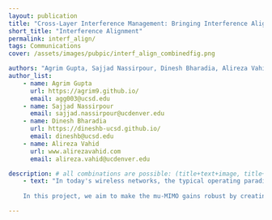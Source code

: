 ```yaml
---
layout: publication
title: "Cross-Layer Interference Management: Bringing Interference Alignment to Reality"
short_title: "Interference Alignment"
permalink: interf_align/
tags: Communications
cover: /assets/images/pubpic/interf_align_combinedfig.png 

authors: "Agrim Gupta, Sajjad Nassirpour, Dinesh Bharadia, Alireza Vahid"
author_list:
    - name: Agrim Gupta
      url: https://agrim9.github.io/
      email: agg003@ucsd.edu
    - name: Sajjad Nassirpour
      email: sajjad.nassirpour@ucdenver.edu
    - name: Dinesh Bharadia
      url: https://dineshb-ucsd.github.io/
      email: dineshb@ucsd.edu
    - name: Alireza Vahid
      url: www.alirezavahid.com
      email: alireza.vahid@ucdenver.edu

description: # all combinations are possible: (title+text+image, title+image, text+image etc), things will be populated in orders
    - text: "In today's wireless networks, the typical operating paradigm is to have different users occupying different frequency band such that they don't interfere. Multiple user MIMO (mu-MIMO) has been previously attempted to solve this problem and have multiple users communicating over a single frequency band. However, mu-MIMO implementations have never been robust since it requires favorable channel conditions not always guaranteed in real wireless channels. Typical reasons for this is that user locations being close to each other (Fig. 1) makes the channels correlated, and does not allow for efficient interference separations, as interference is almost indistinguishable from the intended users' signals. 
    
    In this project, we aim to make the mu-MIMO gains robust by creating favorable channel conditions to enable multi-user communications. This is done by implementing interference alignment (IA), by having a larger number of antennas at the base station, which can be turned on-off. The goal of the project is to create variations in the received wireless channel by turning these antennas on-off strategically, in a way that the interfered channel always aligns in a single direction (Fig. 2), wheres the targeted user channel remains variable. This guarantees a good operating point for interference management, since the interference is aligned across the switching antenna states and thus can be suppressed easily."

---
```

<!-- 



---
title: 
layout: page
excerpt: "Bringing Interference Alignment to Reality"
sitemap: false
permalink: interf_align
--- -->

<!-- 
### Synopsis
<p style="font-size:20px">  </p> -->

<!-- <div class="col-sm-12 clearfix"> -->
<!-- 
<div class="col-sm-6" style="float: left;">
 <a href="{{ site.url }}{{ site.baseurl }}/images/pubpic/ia_fig1.png"><img src="{{ site.url }}{{ site.baseurl }}/images/pubpic/ia_fig1.png" width="100%" height="250px" style="float: center" > </a>
 <p style="font-size:20px">Fig. 1</p>
</div>


<div class="col-sm-6" style="float: left;">
 <a href="{{ site.url }}{{ site.baseurl }}/images/pubpic/ia_fig2.png"><img src="{{ site.url }}{{ site.baseurl }}/images/pubpic/ia_fig2.png" width="100%" height="250px" style="float: center" > </a>
 <p style="font-size:20px">Fig. 2</p>
</div>

</div>


<!-- <p style="margin-top:9cm; font-size:20px"> </p> -->

<!-- ### Personnel


<div class="row">


<div class="col-sm-3" style="float: left;">
 <p style="font-size:20px">Dinesh Bharadia: PI, UCSD</p>
<a href="{{ site.url }}{{ site.baseurl }}/images/teampic/dinesh.jpg"><img src="{{ site.url }}{{ site.baseurl }}/images/teampic/dinesh.jpg" width="100%" height="250px" style="float: center" > </a>
</div>


<div class="col-sm-3" style="float: left;">
 <p style="font-size:20px">Alireza Vahid: PI, CU Denver</p>
<a href="{{ site.url }}{{ site.baseurl }}/images/teampic/alireza.png"><img src="{{ site.url }}{{ site.baseurl }}/images/teampic/alireza.png" width="100%"  height="250px" style="float: center" > </a>
</div>

<div class="col-sm-3" style="float: left;">
 <p style="font-size:20px">Agrim Gupta: Ph.D. Student, UCSD</p>
<a href="{{ site.url }}{{ site.baseurl }}/images/teampic/agrim.png"><img src="{{ site.url }}{{ site.baseurl }}/images/teampic/agrim.png" width="100%"  height="250px" style="float: center" > </a>
</div>


<div class="col-sm-3" style="float: left;">
 <p style="font-size:20px">Sajjad Nassirpour: Ph.D. Student, CU Denver</p>
<a href="{{ site.url }}{{ site.baseurl }}/images/teampic/sajjad.jpeg"><img src="{{ site.url }}{{ site.baseurl }}/images/teampic/sajjad.jpeg" width="100%"  height="250px" style="float: center" > </a>
</div>

</div>




### Publications


<div class = "row">
<div class="container">
<a style="background-color: white; color: orange;" href="{{ site.url }}{{ site.baseurl }}/files/TIMO.pdf"> TIMO: Time Interleaved Multiple Outputs for enabling multiplexing gainswith a single RF Chain</a> <br>
    Under submission
</div>
</div>


<div class = "row">
<div class="container">
<a style="background-color: white; color: orange;" href="https://doi.org/10.1016/j.acha.2021.03.004"> Ranking recovery from limited pairwise comparisons using low-rank matrix completion</a> <br>
    Levy, Tal and Vahid, Alireza and Giryes, Raja<br>
    Harmonic Analysis Journal, 2021
</div>
</div>


<div class = "row">
<div class="container">
<a style="background-color: white; color: orange;" href="https://ieeexplore.ieee.org/abstract/document/9518272"> Capacity of the Torn Paper Channel with Lost Pieces</a> <br>
    Ravi, Aditya Narayan and Vahid, Alireza and Shomorony, Ilan <br>
    ISIT 2021
</div>
</div>


<div class = "row">
<div class="container">
<a style="background-color: white; color: orange;" href="https://ieeexplore.ieee.org/abstract/document/9348147"> Communicating over the Torn-Paper Channel</a> <br>
    Shomorony, Ilan and Vahid, Alireza<br>
    Globecom 2020
</div>
</div> -->


